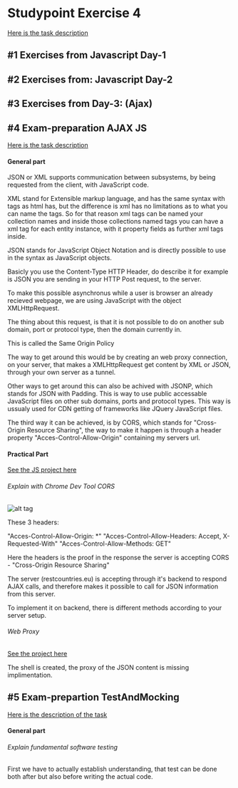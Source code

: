 # Studypoint Exercise 4

[Here is the task description](https://github.com/scheldejonas/Exercises/tree/master/SP/SP4/_task%20description%20as%20from%20teachers)

## #1 Exercises from Javascript Day-1

## #2 Exercises from: Javascript Day-2

## #3 Exercises from Day-3: (Ajax)

## #4 Exam-preparation AJAX JS

[Here is the task description](https://github.com/scheldejonas/Exercises/blob/master/SP/SP4/_task%20description%20as%20from%20teachers/exam-preparation_AJAX_JS.pdf)

#### General part

JSON or XML supports communication between subsystems, by being
requested from the client, with JavaScript code.

XML stand for Extensible markup language, and has the same syntax with
tags as html has, but the difference is xml has no limitations as to
what you can name the tags. So for that reason xml tags can be named
your collection names and inside those collections named tags you can
have a xml tag for each entity instance, with it property fields as
further xml tags inside.

JSON stands for JavaScript Object Notation and is directly possible to
use in the syntax as JavaScript objects.

Basicly you use the Content-Type HTTP Header, do describe it for example
is JSON you are sending in your HTTP Post request, to the server.

To make this possible asynchronus while a user is browser an already
recieved webpage, we are using JavaScript with the object XMLHttpRequest.

The thing about this request, is that it is not possible to do on another
sub domain, port or protocol type, then the domain currently in.

This is called the Same Origin Policy

The way to get around this would be by creating an web proxy connection,
on your server, that makes a XMLHttpRequest get content by XML or JSON,
through your own server as a tunnel.

Other ways to get around this can also be achived with JSONP, which
stands for JSON with Padding. This is way to use public accessable
JavaScript files on other sub domains, ports and protocol types. This
way is ussualy used for CDN getting of frameworks like JQuery
JavaScript files.

The third way it can be achieved, is by CORS, which stands for
"Cross-Origin Resource Sharing", the way to make it happen is through
a header property "Acces-Control-Allow-Origin" containing my servers
url.

#### Practical Part

[See the JS project here](https://github.com/scheldejonas/Exercises/tree/master/SP/SP4/solution-four-exam-preparation-ajax-js)

###### Explain with Chrome Dev Tool CORS

![alt tag](http://schelde.info/wp-content/uploads/2017/03/scheldeinfo_sp4-billeder-768x427.png)

These 3 headers:

"Acces-Control-Allow-Origin: *"
"Acces-Control-Allow-Headers: Accept, X-Requested-With"
"Acces-Control-Allow-Methods: GET"

Here the headers is the proof in the response the server is accepting
CORS - "Cross-Origin Resource Sharing"

The server (restcountries.eu) is accepting through it's backend to
respond AJAX calls, and therefore makes it possible to call for JSON
information from this server.

To implement it on backend, there is different methods according to
your server setup.

###### Web Proxy

[See the project here](https://github.com/scheldejonas/Exercises/tree/master/SP/SP4/solution-four-exam-preparation-web-proxy)

The shell is created, the proxy of the JSON content is missing implimentation.

## #5 Exam-prepartion TestAndMocking

[Here is the description of the task](https://github.com/scheldejonas/Exercises/blob/master/SP/SP4/_task%20description%20as%20from%20teachers/testVoidReturnSem3.pdf)

#### General part

###### Explain fundamental software testing

First we have to actually establish understanding, that test can be done
both after but also before writing the actual code.



